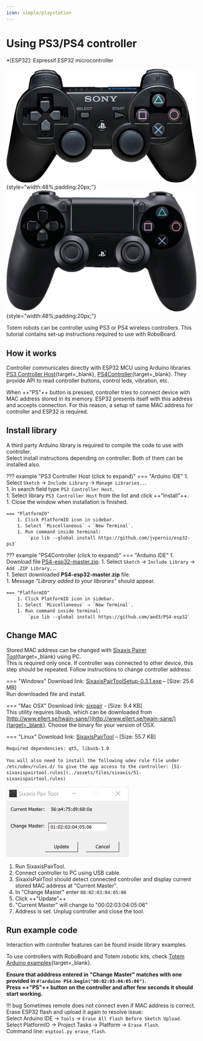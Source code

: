 ```yaml
---
icon: simple/playstation
---
```


# Using PS3/PS4 controller

*[ESP32]: Espressif ESP32 microcontroller

![PS3 Controller](../assets/images/ps3.png){style="width:48%;padding:20px;"}
![PS4 Controller](../assets/images/ps4.png){style="width:48%;padding:20px;"}

Totem robots can be controller using PS3 or PS4 wireless controllers.
This tutorial contains set-up instructions required to use with RoboBoard.

## How it works

Controller communicates directly with ESP32 MCU using Arduino libraries [PS3 Controller Host](https://github.com/jvpernis/esp32-ps3){target=_blank}, [PS4Controller](https://github.com/aed3/PS4-esp32){target=_blank}. They provide API to read controller buttons, control leds, vibration, etc.

When ++"PS"++ button is pressed, controller tries to connect device with MAC address stored in its memory. ESP32 presents itself with this address and accepts connection. For this reason, a setup of same MAC address for controller and ESP32 is required.

## Install library

A third party Arduino library is required to compile the code to use with controller.  
Select install instructions depending on controller. Both of them can be installed also.  

??? example "PS3 Controller Host (click to expand)"
    === "Arduino IDE"
        1. Select `Sketch` → `Include Library` → `Manage Libraries..`.  
        1. In search field type `PS3 Controller Host`.  
        1. Select library `PS3 Controller Host` from the list and click ++"Install"++.  
        1. Close the window when installation is finished.  

    === "PlatformIO"
        1. Click PlatformIO icon in sidebar.  
        1. Select `Miscellaneous` → `New Terminal`.  
        1. Run command inside terminal:  
            `pio lib --global install https://github.com/jvpernis/esp32-ps3`  

??? example "PS4Controller (click to expand)"
    === "Arduino IDE"
        1. Download file [PS4-esp32-master.zip](https://github.com/aed3/PS4-esp32/archive/master.zip).
        1. Select `Sketch` → `Include Library` → `Add .ZIP Library..`.  
        1. Select downloaded **PS4-esp32-master.zip** file.  
        1. Message _"Library added to your libraries"_ should appear.  

    === "PlatformIO"
        1. Click PlatformIO icon in sidebar.  
        1. Select `Miscellaneous` → `New Terminal`.  
        1. Run command inside terminal:  
            `pio lib --global install https://github.com/aed3/PS4-esp32`  

## Change MAC

Stored MAC address can be changed with [Sixaxis Pairer Tool](https://github.com/user-none/sixaxispairer){target=_blank} using PC.  
This is required only once. If controller was connected to other device, this step should be repeated.
Follow instructions to change controller address:

=== "Windows"
    Download link: [SixaxisPairToolSetup-0.3.1.exe](../assets/files/sixaxis/SixaxisPairToolSetup-0.3.1.exe) – [Size: 25.6 MB]  
    Run downloaded file and install.  

=== "Mac OSX"
    Download link: [sixpair](../assets/files/sixaxis/sixpair) - [Size: 9.4 KB]  
    This utility requires libusb, which can be downloaded from [http://www.ellert.se/twain-sane/](http://www.ellert.se/twain-sane/){target=_blank}. Choose the binary for your version of OSX.

=== "Linux"
    Download link: [SixaxisPairTool](../assets/files/sixaxis/SixaxisPairTool) – [Size: 55.7 KB]  

    Required dependencies: qt5, libusb-1.0  

    You will also need to install the following udev rule file under /etc/udev/rules.d/ to give the app access to the controller: [51-sixaxispairtool.rules](../assets/files/sixaxis/51-sixaxispairtool.rules)  

![Sixaxis Pair Tool](../assets/images/sixaxispairtool.png)  

1. Run SixaxisPairTool.  
1. Connect controller to PC using USB cable.  
1. SixaxisPairTool should detect connected controller and display current stored MAC address at "Current Master".
1. In "Change Master" enter `00:02:03:04:05:06`
1. Click ++"Update"++
1. "Current Master" will change to "00:02:03:04:05:06"
1. Address is set. Unplug controller and close the tool.  

## Run example code

Interaction with controller features can be found inside library examples.

To use controllers with RoboBoard and Totem robotic kits, check [Totem Arduino examples](https://github.com/totemmaker/arduino-examples){target=_blank}.

**Ensure that adddress entered in "Change Master" matches with one provided in `#!arduino PS4.begin("00:02:03:04:05:06")`.**  
**Press ++"PS"++ button on the controller and after few seconds it should start working.**  

!!! bug
    Sometimes remote does not connect even if MAC address is correct.  
    Erase ESP32 flash and upload it again to resolve issue:  
    Select Arduino IDE → `Tools` → `Erase All Flash Before Sketch Upload`.  
    Select PlatformIO → Project Tasks → Platform → `Erase Flash`.  
    Command line: `esptool.py erase_flash`.
